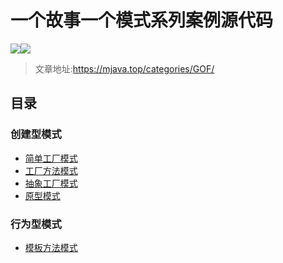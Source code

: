 # 一个故事一个模式系列案例源代码

![](https://img.shields.io/badge/README-%E8%AE%A2%E9%98%85-orange)![](https://img.shields.io/badge/README-%E8%AE%A2%E9%98%85-orange)

>文章地址:https://mjava.top/categories/GOF/

## 目录
### 创建型模式
- [简单工厂模式](https://github.com/z573419235/GofDemo/tree/master/src/main/java/top/mjava/factory/simpleFactory)
- [工厂方法模式](https://github.com/z573419235/GofDemo/tree/master/src/main/java/top/mjava/factory/factory)
- [抽象工厂模式](https://github.com/z573419235/GofDemo/tree/master/src/main/java/top/mjava/factory/abstractFactory)
- [原型模式](https://github.com/z573419235/GofDemo/tree/master/src/main/java/top/mjava/prototype)
### 行为型模式
- [模板方法模式](https://github.com/z573419235/GofDemo/tree/master/src/main/java/top/mjava/temolateMethod)
